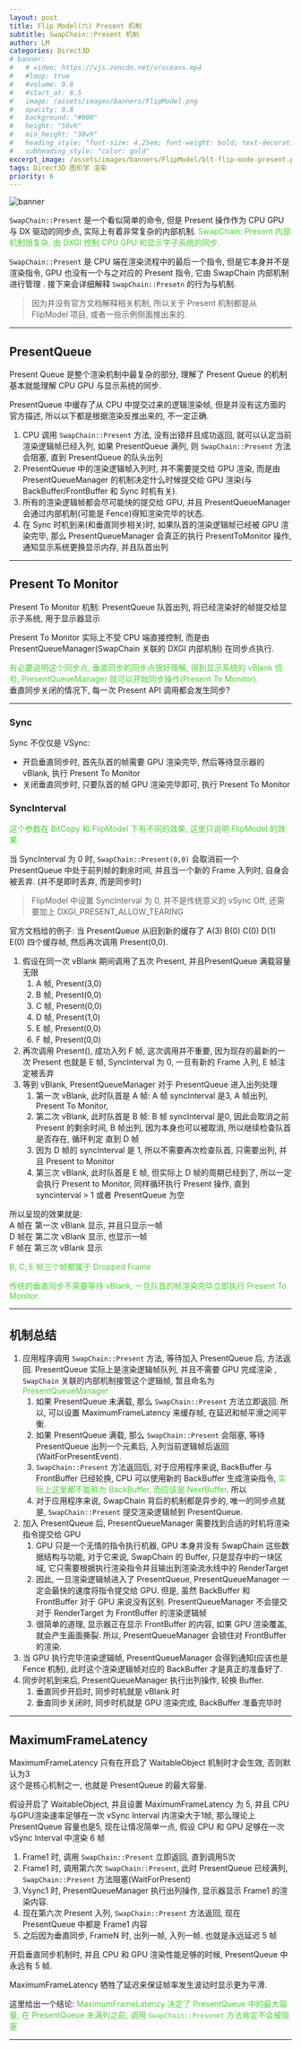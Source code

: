 ```yaml
---
layout: post
title: Flip Model(六) Present 机制
subtitle: SwapChain::Present 机制
author: LM
categories: Direct3D
# banner:
#   # video: https://vjs.zencdn.net/v/oceans.mp4
#   #loop: true
#   #volume: 0.8
#   #start_at: 8.5
#   image: /assets/images/banners/FlipModel.png
#   opacity: 0.8
#   background: "#000"
#   height: "50vh"
#   min_height: "38vh"
#   heading_style: "font-size: 4.25em; font-weight: bold; text-decoration: underline"
#   subheading_style: "color: gold"
excerpt_image: /assets/images/banners/FlipModel/blt-flip-mode-present.png
tags: Direct3D 图形学 渲染
priority: 6
---
```


![banner](/assets/images/banners/FlipModel/blt-flip-mode-present.png)

`SwapChain::Present` 是一个看似简单的命令, 但是 Present 操作作为 CPU GPU 与 DX 驱动的同步点, 实际上有着非常复杂的内部机制. <span style='color:#4cd137'>SwapChain::Present 内部机制很复杂, 由 DXGI 控制 CPU GPU 和显示字子系统的同步.</span>  

`SwapChain::Present` 是 CPU 端在渲染流程中的最后一个指令, 但是它本身并不是渲染指令, GPU 也没有一个与之对应的 Present 指令, 它由 SwapChain 内部机制进行管理 . 接下来会详细解释 `SwapChain::Presetn` 的行为与机制.  

> 因为并没有官方文档解释相关机制, 所以关于 Present 机制都是从 FlipModel 项目, 或者一些示例侧面推出来的.  

---  

## PresentQueue  
Present Queue 是整个渲染机制中最复杂的部分, 理解了 Present Queue 的机制基本就能理解 CPU GPU 与显示系统的同步.  

PresentQueue 中缓存了从 CPU 中提交过来的逻辑渲染帧, 但是并没有这方面的官方描述, 所以以下都是根据渲染反推出来的, 不一定正确.  
1. CPU 调用 `SwapChain::Present` 方法, 没有出错并且成功返回, 就可以认定当前渲染逻辑帧已经入列, 如果 PresentQueue 满列, 则 `SwapChain::Present` 方法会阻塞, 直到 PresentQueue 的队头出列
2. PresentQueue 中的渲染逻辑帧入列时, 并不需要提交给 GPU 渲染, 而是由 PresentQueueManager 的机制决定什么时候提交给 GPU 渲染(与 BackBuffer/FrontBuffer 和 Sync 时机有关). 
3. 所有的渲染逻辑帧都会尽可能快的提交给 GPU, 并且 PresentQueueManager 会通过内部机制(可能是 Fence)得知渲染完毕的状态.
4. 在 Sync 时机到来(和垂直同步相关)时, 如果队首的渲染逻辑帧已经被 GPU 渲染完毕, 那么 PresentQueueManager 会真正的执行 PresentToMonitor 操作, 通知显示系统更换显示内存, 并且队首出列  

---  

## Present To Monitor
Present To Monitor 机制: PresentQueue 队首出列, 将已经渲染好的帧提交给显示子系统, 用于显示器显示  

Present To Monitor 实际上不受 CPU 端直接控制, 而是由 PresentQueueManager(SwapChain 关联的 DXGI 内部机制) 在同步点执行.   

<span style='color:#4cd137'>有必要说明这个同步点, 垂直同步的同步点很好理解, 得到显示系统的 vBlank 信号, PresentQueueManager 就可以开始同步操作(Present To Monitor). </span>  
垂直同步关闭的情况下, 每一次 Present API 调用都会发生同步?   

---  

### Sync
Sync 不仅仅是 VSync:  
+ 开启垂直同步时, 首先队首的帧需要 GPU 渲染完毕, 然后等待显示器的 vBlank, 执行 Present To Monitor 
+ 关闭垂直同步时, 只要队首的帧 GPU 渲染完毕即可, 执行 Present To Monitor  

### SyncInterval  
<span style='color:#4cd137'>这个参数在 BitCopy 和 FlipModel 下有不同的效果, 这里只说明 FlipModel 的效果</span>  

当 SyncInterval 为 0 时, `SwapChain::Present(0,0)` 会取消前一个 PresentQueue 中处于前列帧的剩余时间, 并且当一个新的 Frame 入列时, 自身会被丢弃. (并不是即时丢弃, 而是同步时)  

> FlipModel 中设置 SyncInterval 为 0, 并不是传统意义的 vSync Off, 还需要加上 DXGI_PRESENT_ALLOW_TEARING
  
官方文档给的例子: 当 PresentQueue 从旧到新的缓存了 A(3) B(0) C(0) D(1) E(0) 四个缓存帧, 然后再次调用 Present(0,0).  

1. 假设在同一次 vBlank 期间调用了五次 Present, 并且PresentQueue 满载容量无限
   1. A 帧, Present(3,0)
   2. B 帧, Present(0,0)
   3. C 帧, Present(0,0)
   4. D 帧, Present(1,0)
   5. E 帧, Present(0,0)
   6. F 帧, Present(0,0)
2. 再次调用 Present(), 成功入列 F 帧, 这次调用并不重要, 因为现存的最新的一次 Present 也就是 E 帧, SyncInterval 为 0, 一旦有新的 Frame 入列, E 帧注定被丢弃
3. 等到 vBlank, PresentQueueManager 对于 PresentQueue 进入出列处理
   1. 第一次 vBlank, 此时队首是 A 帧: A 帧 syncInterval 是3, A 帧出列, Present To Monitor, 
   2. 第二次 vBlank, 此时队首是 B 帧: B 帧 syncInterval 是0, 因此会取消之前 Present 的剩余时间, B 帧出列, 因为本身也可以被取消, 所以继续检查队首是否存在, 循环判定 直到 D 帧
   3. 因为 D 帧的 syncInterval 是 1, 所以不需要再次检查队首, 只需要出列, 并且 Present to Monitor
   4. 第三次 vBlank, 此时队首是 E 帧, 但实际上 D 帧的周期已经到了, 所以一定会执行 Present to Monitor, 同样循环执行 Present 操作, 直到 syncinterval > 1 或者 PresentQueue 为空 

所以呈现的效果就是:  
A 帧在 第一次 vBlank 显示, 并且只显示一帧  
D 帧在 第二次 vBlank 显示, 也显示一帧  
F 帧在 第三次 vBlank 显示  

<span style='color:#4cd137'>B, C, E 帧三个帧都属于 Dropped Frame</span>  

<span style='color:#4cd137'>传统的垂直同步不需要等待 vBlank, 一旦队首的帧渲染完毕立即执行 Present To Monitor. </span>  

---  

## 机制总结
1. 应用程序调用 `SwapChain::Present` 方法, 等待加入 PresentQueue 后, 方法返回. PresentQueue 实际上是渲染逻辑帧队列, 并且不需要 GPU 完成渲染 , `SwapChain` 关联的内部机制接管这个逻辑帧, 暂且命名为 <span style='color:#4cd137'>PresentQueueManager</span>  
   1. 如果 PresentQueue 未满载, 那么 `SwapChain::Present` 方法立即返回. 所以, 可以设置 MaximumFrameLatency 来缓存帧, 在延迟和帧平滑之间平衡. 
   2. 如果 PresentQueue 满载, 那么 `SwapChain::Present` 会阻塞, 等待 PresentQueue 出列一个元素后, 入列当前逻辑帧后返回(WaitForPresentEvent).
   3. `SwapChain::Present` 方法返回后, 对于应用程序来说, BackBuffer 与 FrontBuffer 已经轮换, CPU 可以使用新的 BackBuffer 生成渲染指令, <span style='color:#4cd137'>实际上这里都不能称为 BackBuffer, 而应该是 NextBuffer</span>. 所以  
   4. 对于应用程序来说, SwapChain 背后的机制都是异步的, 唯一的同步点就是, `SwapChain::Present` 提交渲染逻辑帧到 PresentQueue.
2. 加入 PresentQueue 后, PresentQueueManager 需要找到合适的时机将渲染指令提交给 GPU  
   1. GPU 只是一个无情的指令执行机器, GPU 本身并没有 SwapChain 这些数据结构与功能, 对于它来说, SwapChain 的 Buffer, 只是显存中的一块区域, 它只需要根据执行渲染指令并且输出到渲染流水线中的 RenderTarget 
   2. 因此, 一旦渲染逻辑帧进入了 PresentQueue, PresentQueueManager 一定会最快的速度将指令提交给 GPU. 但是, 虽然 BackBuffer 和 FrontBuffer 对于 GPU 来说没有区别. PresentQueueManager 不会提交对于 RenderTarget 为 FrontBuffer 的渲染逻辑帧  
   3. 很简单的道理, 显示器正在显示 FrontBuffer 的内容, 如果 GPU 渲染覆盖, 就会产生画面撕裂. 所以, PresentQueueManager 会锁住对 FrontBuffer 的渲染.
3. 当 GPU 执行完毕渲染逻辑帧, PresentQueueManager 会得到通知(应该也是 Fence 机制), 此时这个渲染逻辑帧对应的 BackBuffer 才是真正的准备好了.
4. 同步时机到来后, PresentQueueManager 执行出列操作, 轮换 Buffer.
   1. 垂直同步开启时, 同步时机就是 vBlank 时
   2. 垂直同步关闭时, 同步时机就是 GPU 渲染完成, BackBuffer 准备完毕时

---  

## MaximumFrameLatency
MaximumFrameLatency 只有在开启了 WaitableObject 机制时才会生效, 否则默认为3  
这个是核心机制之一, 也就是 PresentQueue 的最大容量.  

假设开启了 WaitableObject, 并且设置 MaximumFrameLatency 为 5, 并且 CPU与GPU渲染速率足够在一次 vSync Interval 内渲染大于1帧, 那么理论上 PresentQueue 容量也是5, 现在让情况简单一点, 假设 CPU 和 GPU 足够在一次 vSync Interval 中渲染 6 帧  
1. Frame1 时, 调用 `SwapChain::Present` 立即返回, 直到调用5次
2. Frame1 时, 调用第六次 `SwapChain::Present`, 此时 PresentQueue 已经满列, `SwapChain::Present` 方法阻塞(WaitForPresent)  
3. Vsync1 时, PresentQueueManager 执行出列操作, 显示器显示 Frame1 的渲染内容. 
4. 现在第六次 Present 入列, `SwapChain::Present` 方法返回, 现在 PresentQueue 中都是 Frame1 内容
5. 之后因为垂直同步, FrameN 时, 出列一帧, 入列一帧. 也就是永远延迟 5 帧  

开启垂直同步机制时, 并且 CPU 和 GPU 渲染性能足够的时候, PresentQueue 中永远有 5 帧.  

MaximumFrameLatency 牺牲了延迟来保证帧率发生波动时显示更为平滑.   

这里给出一个结论: <span style='color:#4cd137'>MaximumFrameLatency 决定了 PresentQueue 中的最大容量, 在 PresentQueue 未满列之前, 调用 `SwapChain::Presenet` 方法肯定不会被阻塞</span>    

---  


[HowMonitorWorks]: https://www.intel.com/content/www/us/en/developer/articles/code-sample/sample-application-for-direct3d-12-flip-model-swap-chains.html    
[IntelSample]: https://www.intel.com/content/www/us/en/developer/articles/code-sample/sample-application-for-direct3d-12-flip-model-swap-chains.html  